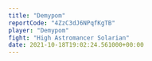 ```yaml
---
title: "Demypom"
reportCode: "4ZzC3dJ6NPqfKgTB"
player: "Demypom"
fight: "High Astromancer Solarian"
date: 2021-10-18T19:02:24.561000+00:00
---
```

